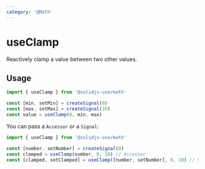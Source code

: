 ```yaml
---
category: '@Math'
---
```


# useClamp

Reactively clamp a value between two other values.

## Usage

```ts
import { useClamp } from '@solidjs-use/math'

const [min, setMin] = createSignal(0)
const [max, setMax] = createSignal(10)
const value = useClamp(0, min, max)
```

You can pass a `Accessor` or a `Signal`:

```ts
import { useClamp } from '@solidjs-use/math'

const [number, setNumber] = createSignal(0)
const clamped = useClamp(number, 0, 10) // Accessor
const [clamped, setClamped] = useClamp([number, setNumber], 0, 10) // Signal
```
